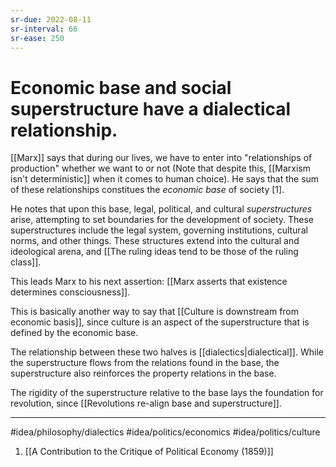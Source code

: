 ```yaml
---
sr-due: 2022-08-11
sr-interval: 66
sr-ease: 250
---
```

# Economic base and social superstructure have a dialectical relationship.
[[Marx]] says that during our lives, we have to enter into "relationships of production" whether we want to or not (Note that despite this, [[Marxism isn't deterministic]] when it comes to human choice). He says that the sum of these relationships constitues the *economic base* of society [1]. 

He notes that upon this base, legal, political, and cultural *superstructures* arise, attempting to set boundaries for the development of society. These superstructures include the legal system, governing institutions, cultural norms, and other things. These structures extend into the cultural and ideological arena, and [[The ruling ideas tend to be those of the ruling class]]. 

This leads Marx to his next assertion: [[Marx asserts that existence determines consciousness]]. 

This is basically another way to say that [[Culture is downstream from economic basis]], since culture is an aspect of the superstructure that is defined by the economic base. 

The relationship between these two halves is [[dialectics|dialectical]]. While the superstructure flows from the relations found in the base, the superstructure also reinforces the property relations in the base. 

The rigidity of the superstructure relative to the base lays the foundation for revolution, since [[Revolutions re-align base and superstructure]]. 

---
#idea/philosophy/dialectics 
#idea/politics/economics 
#idea/politics/culture

1. [[A Contribution to the Critique of Political Economy (1859)]]